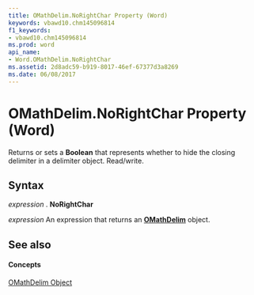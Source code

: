 ```yaml
---
title: OMathDelim.NoRightChar Property (Word)
keywords: vbawd10.chm145096814
f1_keywords:
- vbawd10.chm145096814
ms.prod: word
api_name:
- Word.OMathDelim.NoRightChar
ms.assetid: 2d8adc59-b919-8017-46ef-67377d3a8269
ms.date: 06/08/2017
---
```



# OMathDelim.NoRightChar Property (Word)

Returns or sets a  **Boolean** that represents whether to hide the closing delimiter in a delimiter object. Read/write.


## Syntax

 _expression_ . **NoRightChar**

 _expression_ An expression that returns an **[OMathDelim](Word.OMathDelim.md)** object.


## See also


#### Concepts


[OMathDelim Object](Word.OMathDelim.md)

